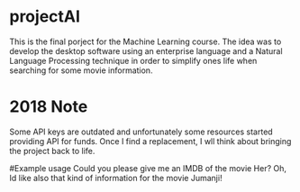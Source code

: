 # projectAI
This is the final porject for the Machine Learning course. The idea was to develop the desktop software using an enterprise language and a Natural Language Processing technique in order to simplify ones life when searching for some movie information.

# 2018 Note
Some API keys are outdated and unfortunately some resources started providing API for funds. Once I find a replacement, I wll think about bringing the project back to life.

#Example usage
Could you please give me an IMDB of the movie Her? Oh, Id like also that kind of information for the movie Jumanji!
